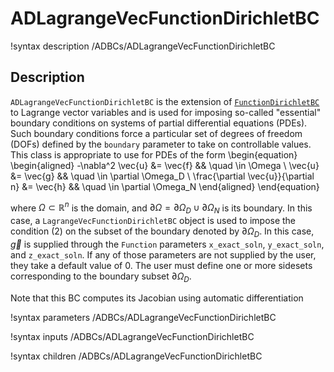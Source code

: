 # ADLagrangeVecFunctionDirichletBC

!syntax description /ADBCs/ADLagrangeVecFunctionDirichletBC<RESIDUAL>

## Description

`ADLagrangeVecFunctionDirichletBC` is the extension of [`FunctionDirichletBC`](bcs/DirichletBC) to
Lagrange vector variables and is used for
imposing so-called "essential" boundary conditions on systems of
partial differential equations (PDEs).  Such boundary conditions force
a particular set of degrees of freedom (DOFs) defined by the
`boundary` parameter to take on controllable values. This
class is appropriate to use for PDEs of the form
\begin{equation}
\begin{aligned}
  -\nabla^2 \vec{u} &= \vec{f} && \quad \in \Omega \\
  \vec{u} &= \vec{g} && \quad \in \partial \Omega_D \\
  \frac{\partial \vec{u}}{\partial n} &= \vec{h} && \quad \in \partial \Omega_N
\end{aligned}
\end{equation}

where $\Omega \subset \mathbb{R}^n$ is the domain, and $\partial
\Omega = \partial \Omega_D \cup \partial \Omega_N$ is its boundary. In
this case, a `LagrangeVecFunctionDirichletBC` object is used to impose the condition (2)
on the subset of the boundary denoted by $\partial \Omega_D$. In this case,
$\vec{g}$ is supplied through the `Function` parameters `x_exact_soln`, `y_exact_soln`, and
`z_exact_soln`. If any of those parameters are not supplied by the user, they
take a default value of $0$. The user must define one
or more sidesets corresponding to the boundary subset $\partial \Omega_D$.

Note that this BC computes its Jacobian using automatic differentiation

!syntax parameters /ADBCs/ADLagrangeVecFunctionDirichletBC<RESIDUAL>

!syntax inputs /ADBCs/ADLagrangeVecFunctionDirichletBC<RESIDUAL>

!syntax children /ADBCs/ADLagrangeVecFunctionDirichletBC<RESIDUAL>
